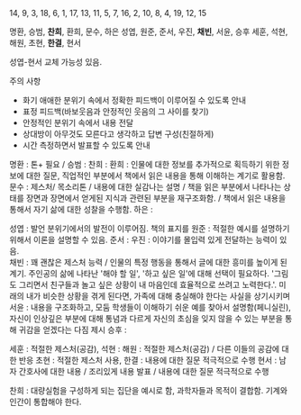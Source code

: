 14, 9, 3, 18, 6,
1, 17, 13, 11, 5,
7, 16, 2, 10, 8,
4, 19, 12, 15

명환, 승범, **찬희**, 환희, 문수, 하은
성엽, 원준, 준서, 우진, **채빈**, 서윤, 승후
세훈, 석현, 해원, 초현, **한결**, 현서

성엽-현서 교체 가능성 있음.

주의 사항
- 화기 애애한 분위기 속에서 정확한 피드백이 이루어질 수 있도록 안내
- 표정 피드백(바보웃음과 안정적인 웃음의 그 사이를 찾기)
- 안정적인 분위기 속에서 내용 전달
- 상대방이 아무것도 모른다고 생각하고 답변 구성(친절하게)
- 시간 측정하면서 발표할 수 있도록 안내


명환 : 톤+ 필요 / 
승범 : 
찬희 : 
환희 : 인물에 대한 정보를 추가적으로 획득하기 위한 정보에 대한 질문, 직업적인 부분에서 책에서 읽은 내용을 통해 이해하는 계기로 활용함.
문수 : 제스처/ 목소리톤 / 내용에 대한 실감나는 설명 / 책을 읽은 부분에서 나타나는 상태를 장면과 장면에서 얻게된 지식과 관련된 부분을 재구조화함. / 책에서 읽은 내용을 통해서 자기 삶에 대한 성찰을 수행함.
하은 : 

성엽 : 발언 분위기에서의 발전이 이루어짐. 책의 표지를 
원준 : 적절한 예시를 설명하기 위해서 이론을 설명할 수 있음. 
준서 :
우진 : 이야기를 몰입력 있게 전달하는 능력이 있음.  
채빈 : 꽤 괜찮은 제스처 능력 / 인물의 특정 행동을 통해서 글에 대한 흥미를 높이게 된 계기. 주인공의 삶에 나타난 '해야 할 일', '하고 싶은 일'에 대해 선택이 필요하다. '그림도 그리면서 친구들과 놀고 싶은 상황이 내 마음인데 효율적으로 쓰려고 노력한다.'. 미래의 내가 비슷한 상황을 겪게 된다면, 가족에 대해 충실해야 한다는 사실을 상기시키며 
서윤 : 내용을 구조화하고, 모둠 학생들이 이해하기 쉬운 예를 찾아서 설명함(페니실린), 자신이 인상깊은 부분에 대해 통념과 다르게 자신의 초심을 잊지 않을 수 있는 부분을 통해 귀감을 얻겠다는 다짐 제시
승후 : 

세훈 : 적절한 제스처(공감),
석현 : 
해원 : 적절한 제스처(공감) / 다른 이들의 공감에 대한 반응 
초현 : 적절한 제스처 사용, 
한결 : 내용에 대한 질문 적극적으로 수행
현서 : 남자 간호사에 대한 내용 / 조리있게 내용 발표 / 내용에 대한 질문 적극적으로 수행


찬희 : 대량실험을 구성하게 되는 집단을 예시로 함, 과학자들과 목적이 결합함. 기계와 인간이 통합해야 한다. 